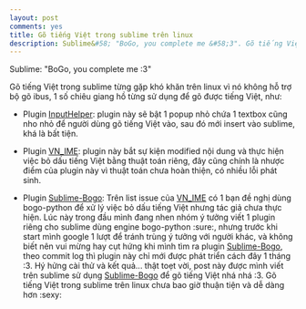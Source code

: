 ```yaml
---
layout: post
comments: yes
title: Gõ tiếng Việt trong sublime trên linux
description: Sublime&#58; "BoGo, you complete me &#58;3". Gõ tiếng Việt trong sublime trên linux chưa bao giờ thuận tiện và dễ dàng hơn...
---
```


Sublime: "BoGo, you complete me :3"

Gõ tiếng Việt trong sublime từng gặp khó khăn trên linux vì nó không hỗ trợ bộ gõ ibus, 1 số chiêu giang hồ từng sử dụng để gõ được tiếng Việt, như:

- Plugin [InputHelper](https://github.com/xgenvn/InputHelper): plugin này sẽ bật 1 popup nhỏ chứa 1 textbox cũng nho nhỏ để người dùng gõ tiếng Việt vào, sau đó mới insert vào sublime, khá là bất tiện.

- Plugin [VN_IME](https://github.com/yehnkay/VN_IME): plugin này bắt sự kiện modified nội dung và thực hiện việc bỏ dấu tiếng Việt bằng thuật toán riêng, đây cũng chính là nhược điểm của plugin này vì thuật toán chưa hoàn thiện, có nhiều lỗi phát sinh.

- Plugin [Sublime-Bogo](https://github.com/pirackr/Sublime-Bogo): Trên list issue của [VN_IME](https://github.com/yehnkay/VN_IME) có 1 bạn đề nghị dùng bogo-python để xử lý việc bỏ dấu tiếng Việt nhưng tác giả chưa thực hiện. Lúc này trong đầu mình đang nhen nhóm ý tưởng viết 1 plugin riêng cho sublime dùng engine bogo-python :sure:, nhưng trước khi start mình google 1 lượt để tránh trùng ý tưởng với người khác, và không biết nên vui mừng hay cụt hứng khi mình tìm ra plugin [Sublime-Bogo](https://github.com/pirackr/Sublime-Bogo), theo commit log thì plugin này chỉ mới được phát triển cách đây 1 tháng :3. Hý hửng cài thử và kết quả... thật toẹt vời, post này được mình viết trên sublime sử dụng [Sublime-Bogo](https://github.com/pirackr/Sublime-Bogo) để gõ tiếng Việt nhá nhá :3. Gõ tiếng Việt trong sublime trên linux chưa bao giờ thuận tiện và dễ dàng hơn :sexy: